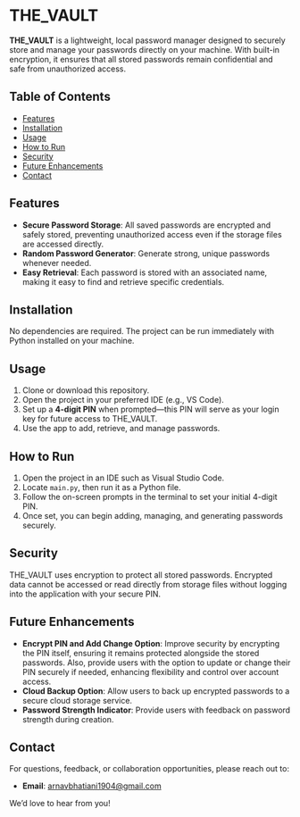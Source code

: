 # THE_VAULT

**THE_VAULT** is a lightweight, local password manager designed to securely store and manage your passwords directly on your machine. With built-in encryption, it ensures that all stored passwords remain confidential and safe from unauthorized access.

## Table of Contents
- [Features](#features)
- [Installation](#installation)
- [Usage](#usage)
- [How to Run](#how-to-run)
- [Security](#security)
- [Future Enhancements](#future-enhancements)
- [Contact](#contact)

## Features
- **Secure Password Storage**: All saved passwords are encrypted and safely stored, preventing unauthorized access even if the storage files are accessed directly.
- **Random Password Generator**: Generate strong, unique passwords whenever needed.
- **Easy Retrieval**: Each password is stored with an associated name, making it easy to find and retrieve specific credentials.

## Installation
No dependencies are required. The project can be run immediately with Python installed on your machine.

## Usage
1. Clone or download this repository.
2. Open the project in your preferred IDE (e.g., VS Code).
3. Set up a **4-digit PIN** when prompted—this PIN will serve as your login key for future access to THE_VAULT.
4. Use the app to add, retrieve, and manage passwords.

## How to Run
1. Open the project in an IDE such as Visual Studio Code.
2. Locate `main.py`, then run it as a Python file.
3. Follow the on-screen prompts in the terminal to set your initial 4-digit PIN.
4. Once set, you can begin adding, managing, and generating passwords securely.

## Security
THE_VAULT uses encryption to protect all stored passwords. Encrypted data cannot be accessed or read directly from storage files without logging into the application with your secure PIN.

## Future Enhancements
- **Encrypt PIN and Add Change Option**: Improve security by encrypting the PIN itself, ensuring it remains protected alongside the stored passwords. Also, provide users with the option to update or change their PIN securely if needed, enhancing flexibility and control over account access.
- **Cloud Backup Option**: Allow users to back up encrypted passwords to a secure cloud storage service.
- **Password Strength Indicator**: Provide users with feedback on password strength during creation.

## Contact
For questions, feedback, or collaboration opportunities, please reach out to:

- **Email**: arnavbhatiani1904@gmail.com
  
We’d love to hear from you!

